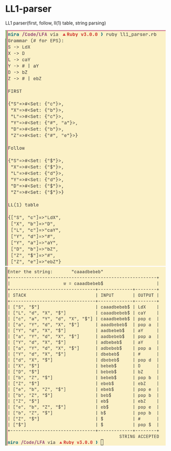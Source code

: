 # LL1-parser
LL1 parser(first, follow, ll(1) table, string parsing)

![alt text](https://github.com/ritartha017/LL1-parser/blob/main/first-follow-ll1table.png?raw=true)
![alt text](https://github.com/ritartha017/LL1-parser/blob/main/parsing-string.png)